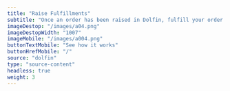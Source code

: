 ```yaml
---
title: "Raise Fulfillments"
subtitle: "Once an order has been raised in Dolfin, fulfill your order with one of fulfillment partners, such as Parcelninja"
imageDestop: "/images/a04.png"
imageDestopWidth: "1007"
imageMobile: "/images/a004.png"
buttonTextMobile: "See how it works"
buttonHrefMobile: "/" 
source: "dolfin"
type: "source-content"
headless: true
weight: 3
---
```


